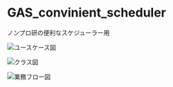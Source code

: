 # GAS_convinient_scheduler
ノンプロ研の便利なスケジューラー用

![ユースケース図](https://user-images.githubusercontent.com/64948431/147707390-a97765db-47eb-4695-8ccf-2e7e988e7b9a.png)

![クラス図](https://user-images.githubusercontent.com/64948431/147706856-775faf9b-e322-4387-93b3-2ca1d40c3ba9.png)

![業務フロー図](https://user-images.githubusercontent.com/64948431/148670410-876da68e-2266-4ea5-86fa-3a64f11d43c1.png)
